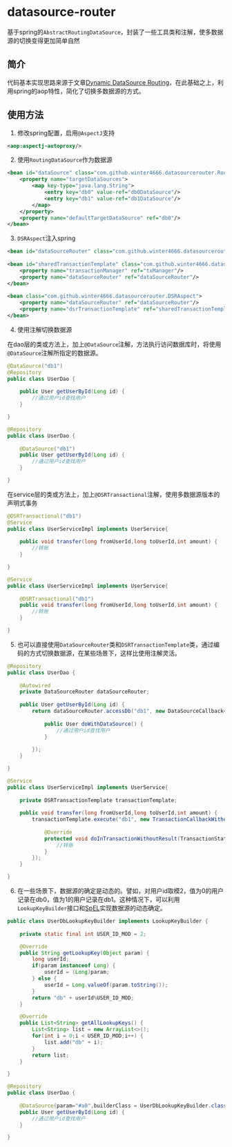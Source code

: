 # datasource-router
基于spring的`AbstractRoutingDataSource`，封装了一些工具类和注解，使多数据源的切换变得更加简单自然

## 简介
代码基本实现思路来源于文章[Dynamic DataSource Routing](https://spring.io/blog/2007/01/23/dynamic-datasource-routing/)，在此基础之上，利用spring的aop特性，简化了切换多数据源的方式。

## 使用方法
1. 修改spring配置，启用`@AspectJ`支持
```xml
<aop:aspectj-autoproxy/>
```

2. 使用`RoutingDataSource`作为数据源
```xml
<bean id="dataSource" class="com.github.winter4666.datasourcerouter.RoutingDataSource">
    <property name="targetDataSources">
        <map key-type="java.lang.String">
            <entry key="db0" value-ref="db0DataSource"/>
            <entry key="db1" value-ref="db1DataSource"/>
        </map>
    </property>
    <property name="defaultTargetDataSource" ref="db0"/>
</bean>
```

3. `DSRAspect`注入spring
```xml
<bean id="dataSourceRouter" class="com.github.winter4666.datasourcerouter.DataSourceRouter"/>
    
<bean id="sharedTransactionTemplate" class="com.github.winter4666.datasourcerouter.DSRTransactionTemplate">
    <property name="transactionManager" ref="txManager"/>
    <property name="dataSourceRouter" ref="dataSourceRouter"/>
</bean>
   
<bean class="com.github.winter4666.datasourcerouter.DSRAspect">
    <property name="dataSourceRouter" ref="dataSourceRouter"/>
    <property name="dsrTransactionTemplate" ref="sharedTransactionTemplate"/>
</bean>
```

4. 使用注解切换数据源

在dao层的类或方法上，加上`@DataSource`注解，方法执行访问数据库时，将使用`@DataSource`注解所指定的数据源。
```java
@DataSource("db1")
@Repository
public class UserDao {
	
	public User getUserById(Long id) {
		//通过用户id查找用户
	}

}
```
```java
@Repository
public class UserDao {
	
	@DataSource("db1")
	public User getUserById(Long id) {
		//通过用户id查找用户
	}

}
```
在service层的类或方法上，加上`@DSRTransactional`注解，使用多数据源版本的声明式事务
```java
@DSRTransactional("db1")
@Service
public class UserServiceImpl implements UserService{
	
	public void transfer(long fromUserId,long toUserId,int amount) {
		//转账
	}

}
```
```java
@Service
public class UserServiceImpl implements UserService{
	
	@DSRTransactional("db1")
	public void transfer(long fromUserId,long toUserId,int amount) {
		//转账
	}

}
```

5. 也可以直接使用`DataSourceRouter`类和`DSRTransactionTemplate`类，通过编码的方式切换数据源，在某些场景下，这样比使用注解灵活。
```java
@Repository
public class UserDao {
	
	@Autowired
	private DataSourceRouter dataSourceRouter;
	
	public User getUserById(Long id) {
		return dataSourceRouter.accessDb("db1", new DataSourceCallback<User>() {
		
			public User doWithDataSource() {
				//通过用户id查找用户
			}
			
		});
	}

}
```
```java
@Service
public class UserServiceImpl implements UserService{
	
	private DSRTransactionTemplate transactionTemplate;
	
	public void transfer(long fromUserId,long toUserId,int amount) {
		transactionTemplate.execute("db1", new TransactionCallbackWithoutResult() {
			
			@Override
			protected void doInTransactionWithoutResult(TransactionStatus status) {
				//转账
			}
		});
	}

}
```

6. 在一些场景下，数据源的确定是动态的。譬如，对用户id取模2，值为0的用户记录在db0，值为1的用户记录在db1。这种情况下，可以利用`LookupKeyBuilder`接口和[SpEL](https://docs.spring.io/spring/docs/3.0.x/reference/expressions.html)实现数据源的动态确定。
```java
public class UserDbLookupKeyBuilder implements LookupKeyBuilder {
	
	private static final int USER_ID_MOD = 2;

	@Override
	public String getLookupKey(Object param) {
		long userId;
		if(param instanceof Long) {
			userId = (Long)param;
		} else {
			userId = Long.valueOf(param.toString());
		}
		return "db" + userId%USER_ID_MOD;
	}

	@Override
	public List<String> getAllLookupKeys() {
    	List<String> list = new ArrayList<>();
    	for(int i = 0;i < USER_ID_MOD;i++) {
    		list.add("db" + i);
    	}
    	return list;
	}

}
```
```java
@Repository
public class UserDao {
	
	@DataSource(param="#a0",builderClass = UserDbLookupKeyBuilder.class)
	public User getUserById(Long id) {
		//通过用户id查找用户
	}

}
```
